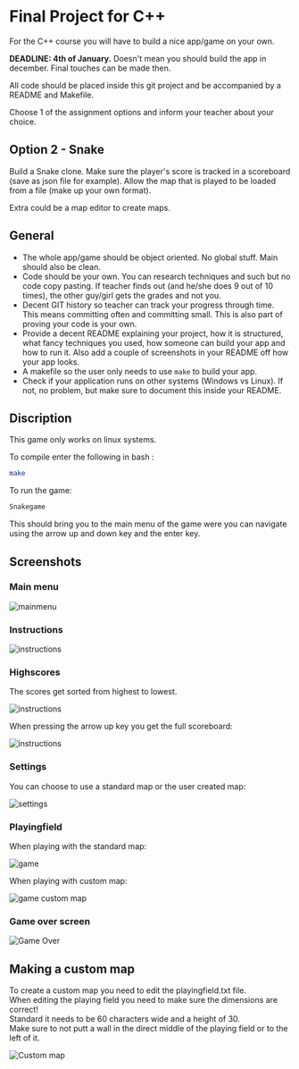 # Final Project for C++

For the C++ course you will have to build a nice app/game on your own.

**DEADLINE: 4th of January.** Doesn't mean you should build the app in december. Final touches can be made then.

All code should be placed inside this git project and be accompanied by a README and Makefile.

Choose 1 of the assignment options and inform your teacher about your choice.

## Option 2 - Snake

Build a Snake clone. Make sure the player's score is tracked in a scoreboard (save as json file for example). Allow the map that is played to be loaded from a file (make up your own format).

Extra could be a map editor to create maps.

## General

- The whole app/game should be object oriented. No global stuff. Main should also be clean.
- Code should be your own. You can research techniques and such but no code copy pasting. If teacher finds out (and he/she does 9 out of 10 times), the other guy/girl gets the grades and not you.
- Decent GIT history so teacher can track your progress through time. This means committing often and committing small. This is also part of proving your code is your own.
- Provide a decent README explaining your project, how it is structured, what fancy techniques you used, how someone can build your app and how to run it. Also add a couple of screenshots in your README off how your app looks.
- A makefile so the user only needs to use `make` to build your app.
- Check if your application runs on other systems (Windows vs Linux). If not, no problem, but make sure to document this inside your README.

## Discription

This game only works on linux systems.

To compile enter the following in bash :

```bash
make
```

To run the game:

```bash
Snakegame
```

This should bring you to the main menu of the game were you can navigate using the arrow up and down key and the enter key.

## Screenshots

### Main menu

![mainmenu](img/mainmenu.png)

### Instructions

![instructions](img/instructions.png)

### Highscores

The scores get sorted from highest to lowest.

![instructions](img/scoreboardsmall.png)

When pressing the arrow up key you get the full scoreboard:

![instructions](img/scoreboardfull.png)

### Settings

You can choose to use a standard map or the user created map:

![settings](img/settings.png)

### Playingfield

When playing with the standard map:

![game](img/game.png)

When playing with custom map:

![game custom map](img/gamecustom.png)

### Game over screen

![Game Over](img/gameover.png)

## Making a custom map

To create a custom map you need to edit the playingfield.txt file.  
When editing the playing field you need to make sure the dimensions are correct!  
Standard it needs to be 60 characters wide and a height of 30.  
Make sure to not putt a wall in the direct middle of the playing field or to the left of it.


![Custom map](img/custommap.png)
